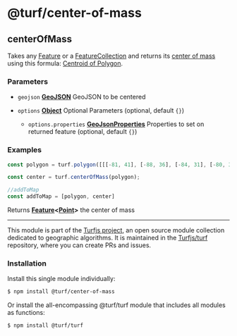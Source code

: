 # @turf/center-of-mass

<!-- Generated by documentation.js. Update this documentation by updating the source code. -->

## centerOfMass

Takes any [Feature][1] or a [FeatureCollection][2] and returns its [center of mass][3] using this formula: [Centroid of Polygon][4].

### Parameters

*   `geojson` **[GeoJSON][5]** GeoJSON to be centered
*   `options` **[Object][6]** Optional Parameters (optional, default `{}`)

    *   `options.properties` **[GeoJsonProperties][1]** Properties to set on returned feature (optional, default `{}`)

### Examples

```javascript
const polygon = turf.polygon([[[-81, 41], [-88, 36], [-84, 31], [-80, 33], [-77, 39], [-81, 41]]]);

const center = turf.centerOfMass(polygon);

//addToMap
const addToMap = [polygon, center]
```

Returns **[Feature][1]<[Point][7]>** the center of mass

[1]: https://tools.ietf.org/html/rfc7946#section-3.2

[2]: https://tools.ietf.org/html/rfc7946#section-3.3

[3]: https://en.wikipedia.org/wiki/Center_of_mass

[4]: https://en.wikipedia.org/wiki/Centroid#Centroid_of_polygon

[5]: https://tools.ietf.org/html/rfc7946#section-3

[6]: https://developer.mozilla.org/docs/Web/JavaScript/Reference/Global_Objects/Object

[7]: https://tools.ietf.org/html/rfc7946#section-3.1.2

<!-- This file is automatically generated. Please don't edit it directly. If you find an error, edit the source file of the module in question (likely index.js or index.ts), and re-run "yarn docs" from the root of the turf project. -->

---

This module is part of the [Turfjs project](https://turfjs.org/), an open source module collection dedicated to geographic algorithms. It is maintained in the [Turfjs/turf](https://github.com/Turfjs/turf) repository, where you can create PRs and issues.

### Installation

Install this single module individually:

```sh
$ npm install @turf/center-of-mass
```

Or install the all-encompassing @turf/turf module that includes all modules as functions:

```sh
$ npm install @turf/turf
```
